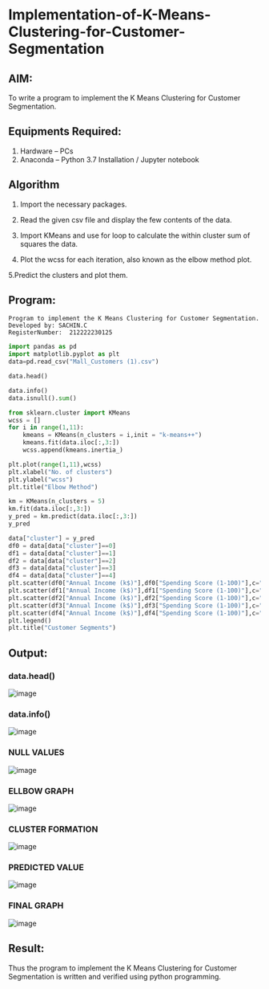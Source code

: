 # Implementation-of-K-Means-Clustering-for-Customer-Segmentation

## AIM:
To write a program to implement the K Means Clustering for Customer Segmentation.

## Equipments Required:
1. Hardware – PCs
2. Anaconda – Python 3.7 Installation / Jupyter notebook

## Algorithm
1. Import the necessary packages.

2. Read the given csv file and display the few contents of the data.

3. Import KMeans and use for loop to calculate the within cluster sum of squares the data.

4. Plot the wcss for each iteration, also known as the elbow method plot.

5.Predict the clusters and plot them.

## Program:
```
Program to implement the K Means Clustering for Customer Segmentation.
Developed by: SACHIN.C
RegisterNumber:  212222230125

```

```PYTHON
import pandas as pd 
import matplotlib.pyplot as plt 
data=pd.read_csv("Mall_Customers (1).csv")

data.head()

data.info()
data.isnull().sum()

from sklearn.cluster import KMeans
wcss = []  
for i in range(1,11):
    kmeans = KMeans(n_clusters = i,init = "k-means++")
    kmeans.fit(data.iloc[:,3:])
    wcss.append(kmeans.inertia_)

plt.plot(range(1,11),wcss)
plt.xlabel("No. of clusters")
plt.ylabel("wcss")
plt.title("Elbow Method")

km = KMeans(n_clusters = 5)
km.fit(data.iloc[:,3:])
y_pred = km.predict(data.iloc[:,3:])
y_pred

data["cluster"] = y_pred
df0 = data[data["cluster"]==0]
df1 = data[data["cluster"]==1]
df2 = data[data["cluster"]==2]
df3 = data[data["cluster"]==3]
df4 = data[data["cluster"]==4]
plt.scatter(df0["Annual Income (k$)"],df0["Spending Score (1-100)"],c="red",label="cluster0")
plt.scatter(df1["Annual Income (k$)"],df1["Spending Score (1-100)"],c="black",label="cluster1")
plt.scatter(df2["Annual Income (k$)"],df2["Spending Score (1-100)"],c="blue",label="cluster2")
plt.scatter(df3["Annual Income (k$)"],df3["Spending Score (1-100)"],c="green",label="cluster3")
plt.scatter(df4["Annual Income (k$)"],df4["Spending Score (1-100)"],c="magenta",label="cluster4")
plt.legend()
plt.title("Customer Segments")

```

## Output:

### data.head()
![image](https://github.com/Sachin-vlr/Implementation-of-K-Means-Clustering-for-Customer-Segmentation/assets/113497666/33f035d3-76ee-4fb8-91da-ce4a4c2c1559)

### data.info()
![image](https://github.com/Sachin-vlr/Implementation-of-K-Means-Clustering-for-Customer-Segmentation/assets/113497666/0ff2e7ac-1b65-4463-ac34-4434ef978637)

### NULL VALUES
![image](https://github.com/Sachin-vlr/Implementation-of-K-Means-Clustering-for-Customer-Segmentation/assets/113497666/b0570520-b478-41d2-b7fc-5cf1babe9fa2)

### ELLBOW GRAPH
![image](https://github.com/Sachin-vlr/Implementation-of-K-Means-Clustering-for-Customer-Segmentation/assets/113497666/ace6e241-3da5-4df5-aa69-d7beba7825b8)

### CLUSTER FORMATION
![image](https://github.com/Sachin-vlr/Implementation-of-K-Means-Clustering-for-Customer-Segmentation/assets/113497666/bec446ac-a0e4-4101-a5a4-ffa4d82f8c18)

### PREDICTED VALUE
![image](https://github.com/Sachin-vlr/Implementation-of-K-Means-Clustering-for-Customer-Segmentation/assets/113497666/ae58e73f-3ff8-4a68-ac36-d41793d5763e)

### FINAL GRAPH
![image](https://github.com/Sachin-vlr/Implementation-of-K-Means-Clustering-for-Customer-Segmentation/assets/113497666/50158996-f0a4-4208-9010-9bd194e44362)


## Result:
Thus the program to implement the K Means Clustering for Customer Segmentation is written and verified using python programming.
